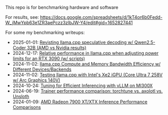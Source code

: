This repo is for benchmarking hardware and software

For results, see:
https://docs.google.com/spreadsheets/d/1kT4or6b0Fedd-W_jMwYpb63e1ZR3aePczz3zlbJW-Y4/edit#gid=1652827441

For some my benchmarking writeups:
- 2025-01-01: [Revisting llama.cpp speculative decoding w/ Qwen2.5-Coder 32B (AMD vs Nvidia results)](https://www.reddit.com/r/LocalLLaMA/comments/1hqlug2/revisting_llamacpp_speculative_decoding_w/)
- 2024-12-17: [Relative performance in llama.cpp when adjusting power limits for an RTX 3090 (w/ scripts)](https://www.reddit.com/r/LocalLLaMA/comments/1hg6qrd/relative_performance_in_llamacpp_when_adjusting/)
- 2024-11-02: [llama.cpp Compute and Memory Bandwidth Efficiency w/ Different Devices/Backends](https://www.reddit.com/r/LocalLLaMA/comments/1ghvwsj/llamacpp_compute_and_memory_bandwidth_efficiency/)
- 2024-11-02: [Testing llama.cpp with Intel's Xe2 iGPU (Core Ultra 7 258V w/ Arc Graphics 140V)](https://www.reddit.com/r/LocalLLaMA/comments/1gheslj/testing_llamacpp_with_intels_xe2_igpu_core_ultra/)
- 2024-10-24: [Tuning for Efficient Inferencing with vLLM on MI300X](https://shisa.ai/posts/tuning-vllm-mi300x/)
- 2024-06-19: [Trainer performance comparison: torchtune vs. axolotl vs. Unsloth](https://wandb.ai/augmxnt/train-bench/reports/torchtune-vs-axolotl-vs-unsloth-Trainer-Performance-Comparison--Vmlldzo4MzU3NTAx)
- 2024-01-09: [AMD Radeon 7900 XT/XTX Inference Performance Comparisons](https://www.reddit.com/r/LocalLLaMA/comments/191srof/amd_radeon_7900_xtxtx_inference_performance/)
